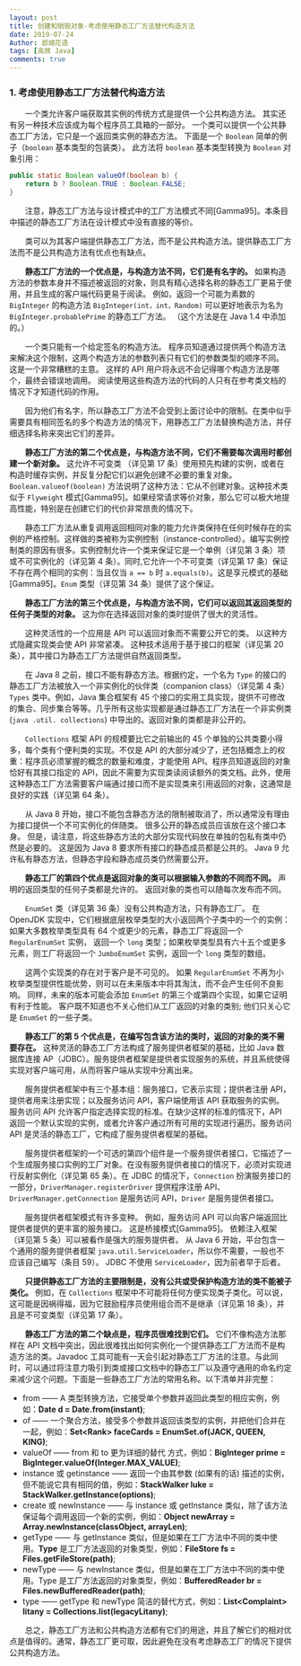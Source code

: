 ```yaml
---
layout: post
title: 创建和销毁对象-考虑使用静态工厂方法替代构造方法
date: 2019-07-24
Author: 邶城花语
tags: [高效 Java]
comments: true
---
```

### 1. 考虑使用静态工厂方法替代构造方法


　　一个类允许客户端获取其实例的传统方式是提供一个公共构造方法。 其实还有另一种技术应该成为每个程序员工具箱的一部分。 一个类可以提供一个公共静态工厂方法，它只是一个返回类实例的静态方法。 下面是一个 `Boolean` 简单的例子（`boolean` 基本类型的包装类）。 此方法将 `boolean` 基本类型转换为 `Boolean` 对象引用：

```java
public static Boolean valueOf(boolean b) {
    return b ? Boolean.TRUE : Boolean.FALSE;
}
```

　　注意，静态工厂方法与设计模式中的工厂方法模式不同[Gamma95]。本条目中描述的静态工厂方法在设计模式中没有直接的等价。

　　类可以为其客户端提供静态工厂方法，而不是公共构造方法。提供静态工厂方法而不是公共构造方法有优点也有缺点。

　　**静态工厂方法的一个优点是，与构造方法不同，它们是有名字的。** 如果构造方法的参数本身并不描述被返回的对象，则具有精心选择名称的静态工厂更易于使用，并且生成的客户端代码更易于阅读。 例如，返回一个可能为素数的 `BigInteger` 的构造方法 `BigInteger(int，int，Random)` 可以更好地表示为名为 `BigInteger.probablePrime` 的静态工厂方法。 （这个方法是在 Java 1.4 中添加的。）


　　一个类只能有一个给定签名的构造方法。 程序员知道通过提供两个构造方法来解决这个限制，这两个构造方法的参数列表只有它们的参数类型的顺序不同。 这是一个非常糟糕的主意。 这样的 API 用户将永远不会记得哪个构造方法是哪个，最终会错误地调用。 阅读使用这些构造方法的代码的人只有在参考类文档的情况下才知道代码的作用。

　　因为他们有名字，所以静态工厂方法不会受到上面讨论中的限制。在类中似乎需要具有相同签名的多个构造方法的情况下，用静态工厂方法替换构造方法，并仔细选择名称来突出它们的差异。

　　**静态工厂方法的第二个优点是，与构造方法不同，它们不需要每次调用时都创建一个新对象。** 这允许不可变类 （详见第 17 条）使用预先构建的实例，或者在构造时缓存实例，并反复分配它们以避免创建不必要的重复对象。`Boolean.valueof(boolean)` 方法说明了这种方法：它从不创建对象。这种技术类似于 `Flyweight` 模式[Gamma95]。如果经常请求等价对象，那么它可以极大地提高性能，特别是在创建它们的代价非常昂贵的情况下。

　　静态工厂方法从重复调用返回相同对象的能力允许类保持在任何时候存在的实例的严格控制。这样做的类被称为实例控制（instance-controlled）。编写实例控制类的原因有很多。实例控制允许一个类来保证它是一个单例（详见第 3 条）项或不可实例化的（详见第 4 条）。同时,它允许一个不可变类（详见第 17 条）保证不存在两个相同的实例：当且仅当 `a == b` 时 `a.equals(b)`。这是享元模式的基础[Gamma95]。`Enum` 类型（详见第 34 条）提供了这个保证。

　　**静态工厂方法的第三个优点是，与构造方法不同，它们可以返回其返回类型的任何子类型的对象。** 这为你在选择返回对象的类时提供了很大的灵活性。

　　这种灵活性的一个应用是 API 可以返回对象而不需要公开它的类。 以这种方式隐藏实现类会使 API 非常紧凑。 这种技术适用于基于接口的框架（详见第 20 条），其中接口为静态工厂方法提供自然返回类型。

　　在 Java 8 之前，接口不能有静态方法。根据约定，一个名为 `Type` 的接口的静态工厂方法被放入一个非实例化的伙伴类（companion class）（详见第 4 条）`Types` 类中。例如，Java 集合框架有 45 个接口的实用工具实现，提供不可修改的集合、同步集合等等。几乎所有这些实现都是通过静态工厂方法在一个非实例类 (`java .util. collections`) 中导出的。返回对象的类都是非公开的。

　　`Collections` 框架 API 的规模要比它之前输出的 45 个单独的公共类要小得多，每个类有个便利类的实现。不仅是 API 的大部分减少了，还包括概念上的权重：程序员必须掌握的概念的数量和难度，才能使用 API。程序员知道返回的对象恰好有其接口指定的 API，因此不需要为实现类读阅读额外的类文档。此外，使用这种静态工厂方法需要客户端通过接口而不是实现类来引用返回的对象，这通常是良好的实践（详见第 64 条）。

　　从 Java 8 开始，接口不能包含静态方法的限制被取消了，所以通常没有理由为接口提供一个不可实例化的伴随类。 很多公开的静态成员应该放在这个接口本身。 但是，请注意，将这些静态方法的大部分实现代码放在单独的包私有类中仍然是必要的。 这是因为 Java 8 要求所有接口的静态成员都是公共的。 Java 9 允许私有静态方法，但静态字段和静态成员类仍然需要公开。

　　**静态工厂的第四个优点是返回对象的类可以根据输入参数的不同而不同。** 声明的返回类型的任何子类都是允许的。 返回对象的类也可以随每次发布而不同。

　　`EnumSet` 类（详见第 36 条）没有公共构造方法，只有静态工厂。 在 OpenJDK 实现中，它们根据底层枚举类型的大小返回两个子类中的一个的实例：如果大多数枚举类型具有 64 个或更少的元素，静态工厂将返回一个 `RegularEnumSet` 实例， 返回一个 `long` 类型；如果枚举类型具有六十五个或更多元素，则工厂将返回一个 `JumboEnumSet` 实例，返回一个 `long` 类型的数组。

　　这两个实现类的存在对于客户是不可见的。 如果 `RegularEnumSet` 不再为小枚举类型提供性能优势，则可以在未来版本中将其淘汰，而不会产生任何不良影响。 同样，未来的版本可能会添加 `EnumSet` 的第三个或第四个实现，如果它证明有利于性能。 客户既不知道也不关心他们从工厂返回的对象的类别; 他们只关心它是 `EnumSet` 的一些子类。

　　**静态工厂的第 5 个优点是，在编写包含该方法的类时，返回的对象的类不需要存在。** 这种灵活的静态工厂方法构成了服务提供者框架的基础，比如 Java 数据库连接 AP（JDBC）。服务提供者框架是提供者实现服务的系统，并且系统使得实现对客户端可用，从而将客户端从实现中分离出来。

　　服务提供者框架中有三个基本组：服务接口，它表示实现；提供者注册 API，提供者用来注册实现；以及服务访问 API，客户端使用该 API 获取服务的实例。服务访问 API 允许客户指定选择实现的标准。在缺少这样的标准的情况下，API 返回一个默认实现的实例，或者允许客户通过所有可用的实现进行遍历。服务访问 API 是灵活的静态工厂，它构成了服务提供者框架的基础。

　　服务提供者框架的一个可选的第四个组件是一个服务提供者接口，它描述了一个生成服务接口实例的工厂对象。在没有服务提供者接口的情况下，必须对实现进行反射实例化（详见第 65 条）。在 JDBC 的情况下，`Connection` 扮演服务接口的一部分，`DriverManager.registerDriver` 提供程序注册 API、`DriverManager.getConnection` 是服务访问 API，`Driver` 是服务提供者接口。

　　服务提供者框架模式有许多变种。 例如，服务访问 API 可以向客户端返回比提供者提供的更丰富的服务接口。 这是桥接模式[Gamma95]。 依赖注入框架（详见第 5 条）可以被看作是强大的服务提供者。 从 Java 6 开始，平台包含一个通用的服务提供者框架 `java.util.ServiceLoader`，所以你不需要，一般也不应该自己编写（条目 59）。 JDBC 不使用 `ServiceLoader`，因为前者早于后者。

　　**只提供静态工厂方法的主要限制是，没有公共或受保护构造方法的类不能被子类化。** 例如，在 `Collections` 框架中不可能将任何方便实现类子类化。可以说，这可能是因祸得福，因为它鼓励程序员使用组合而不是继承（详见第 18 条），并且是不可变类型（详见第 17 条）。

　　**静态工厂方法的第二个缺点是，程序员很难找到它们。** 它们不像构造方法那样在 API 文档中突出，因此很难找出如何实例化一个提供静态工厂方法而不是构造方法的类。Javadoc 工具可能有一天会引起对静态工厂方法的注意。与此同时，可以通过将注意力吸引到类或接口文档中的静态工厂以及遵守通用的命名约定来减少这个问题。下面是一些静态工厂方法的常用名称。以下清单并非完整：

 - from —— A 类型转换方法，它接受单个参数并返回此类型的相应实例，例如：**Date d = Date.from(instant)**;
 - of —— 一个聚合方法，接受多个参数并返回该类型的实例，并把他们合并在一起，例如：**Set\<Rank\> faceCards = EnumSet.of(JACK, QUEEN, KING)**;
 - valueOf —— from 和 to 更为详细的替代 方式，例如：**BigInteger prime = BigInteger.valueOf(Integer.MAX_VALUE)**;
 - instance 或 getinstance —— 返回一个由其参数 (如果有的话) 描述的实例，但不能说它具有相同的值，例如：**StackWalker luke = StackWalker.getInstance(options)**;
 - create 或 newInstance —— 与 instance 或 getInstance 类似，除了该方法保证每个调用返回一个新的实例，例如：**Object newArray = Array.newInstance(classObject, arrayLen)**;
 - getType —— 与 getInstance 类似，但是如果在工厂方法中不同的类中使用。**Type** 是工厂方法返回的对象类型，例如：**FileStore fs = Files.getFileStore(path)**;
 - newType —— 与 newInstance 类似，但是如果在工厂方法中不同的类中使用。Type 是工厂方法返回的对象类型，例如：**BufferedReader br = Files.newBufferedReader(path)**;
 - type —— getType 和 newType 简洁的替代方式，例如：**List\<Complaint\> litany = Collections.list(legacyLitany)**;

　　总之，静态工厂方法和公共构造方法都有它们的用途，并且了解它们的相对优点是值得的。通常，静态工厂更可取，因此避免在没有考虑静态工厂的情况下提供公共构造方法。




